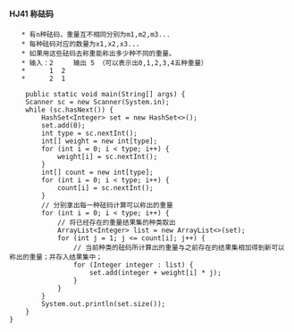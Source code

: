 #### HJ41 称砝码
       * 有n种砝码，重量互不相同分别为m1,m2,m3...
       * 每种砝码对应的数量为x1,x2,x3...
       * 如果用这些砝码去称重能称出多少种不同的重量。
       * 输入：2     输出 5 （可以表示出0,1,2,3,4五种重量）
       *      1  2
       *      2  1
      
        public static void main(String[] args) {
        Scanner sc = new Scanner(System.in);
        while (sc.hasNext()) {
            HashSet<Integer> set = new HashSet<>();
            set.add(0);
            int type = sc.nextInt();
            int[] weight = new int[type];
            for (int i = 0; i < type; i++) {
                weight[i] = sc.nextInt();
            }
            int[] count = new int[type];
            for (int i = 0; i < type; i++) {
                count[i] = sc.nextInt();
            }
            // 分别拿出每一种砝码计算可以称出的重量
            for (int i = 0; i < type; i++) {
                // 将已经存在的重量结果集的种类取出
                ArrayList<Integer> list = new ArrayList<>(set);
                for (int j = 1; j <= count[i]; j++) {
                    // 当前种类的砝码所计算出的重量与之前存在的结果集相加得到新可以称出的重量；并存入结果集中；
                    for (Integer integer : list) {
                        set.add(integer + weight[i] * j);
                    }
                }
            }
            System.out.println(set.size());
        }
    }
